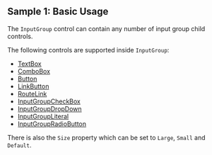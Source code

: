 ## Sample 1: Basic Usage

The `InputGroup` control can contain any number of input group child controls.

The following controls are supported inside `InputGroup`:

* [TextBox](~/controls/bootstrap5/TextBox)
* [ComboBox](~/controls/bootstrap5/ComboBox)
* [Button](~/controls/bootstrap5/Button)
* [LinkButton](~/controls/bootstrap5/LinkButton)
* [RouteLink](~/controls/bootstrap5/RouteLink)
* [InputGroupCheckBox](~/controls/bootstrap5/InputGroupCheckBox)
* [InputGroupDropDown](~/controls/bootstrap5/InputGroupDropDown)
* [InputGroupLiteral](~/controls/bootstrap5/InputGroupLiteral)
* [InputGroupRadioButton](~/controls/bootstrap5/InputGroupRadioButton)

There is also the `Size` property which can be set to `Large`, `Small` and `Default`.

